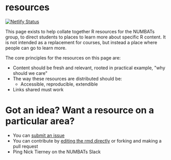 # resources

<!-- badges: start -->
[![Netlify Status](https://api.netlify.com/api/v1/badges/be8234bf-10d0-431b-bf4c-c03acef359fd/deploy-status)](https://app.netlify.com/sites/numbat-resources/deploys)
<!-- badges: end -->

This page exists to help collate together R resources for the NUMBATs group, to direct students to places to learn more about specific R content. It is not intended as a replacement for courses, but instead a place where people can go to learn more.

The core principles for the resources on this page are:

- Content should be fresh and relevant, rooted in practical example, "why should we care"
- The way these resources are distributed should be:
  - Accessible, reproducible, extendible
- Links shared must work

# Got an idea? Want a resource on a particular area? 

- You can [submit an issue](https://github.com/numbats/resources/issues/new)
- You can contribute by [editing the rmd directly]() or forking and making a pull request
- Ping Nick Tierney on the NUMBATs Slack
